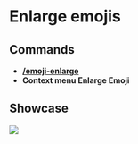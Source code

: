 # Enlarge emojis

## Commands

* ****[**/emoji-enlarge**](../commands/single-emoji-commands.md#emoji-enlarge)****
* **Context menu Enlarge Emoji**

## Showcase

![](../../.gitbook/assets/Discord\_muX4YWHTuL.png)
